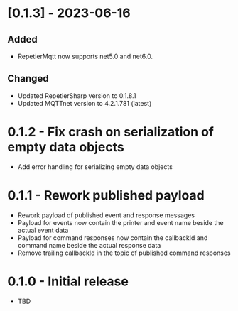 ﻿# [0.1.3] - 2023-06-16
## Added
* RepetierMqtt now supports net5.0 and net6.0.
## Changed 
* Updated RepetierSharp version to 0.1.8.1
* Updated MQTTnet version to 4.2.1.781 (latest)
# 0.1.2 - Fix crash on serialization of empty data objects
  * Add error handling for serializing empty data objects
# 0.1.1 - Rework published payload
  * Rework payload of published event and response messages
  * Payload for events now contain the printer and event name beside the actual event data
  * Payload for command responses now contain the callbackId and command name beside the actual response data
  * Remove trailing callbackId in the topic of published command responses
# 0.1.0 - Initial release
  * TBD
